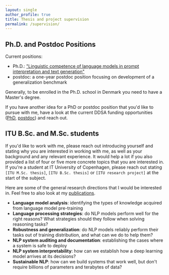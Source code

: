 ```yaml
---
layout: single
author_profile: true
title: Thesis and project supervision
permalink: /supervision/
---
```


## Ph.D. and Postdoc Positions

Current positions: 

- Ph.D.: ["Linguistic competence of language models in prompt interpretation and text generation"](https://candidate.hr-manager.net/ApplicationInit.aspx?cid=119&ProjectId=181678&DepartmentId=3439&MediaId=5) 
- postdoc: a one-year postdoc position focusing on development of a generalization benchmark  

Generally, to be enrolled in the Ph.D. school in Denmark you need to have a Master's degree.

If you have another idea for a PhD or postdoc position that you'd like to pursue with me, have a look at the current DDSA funding opportunities ([PhD](https://ddsa.dk/phdfellowshipprogramme/), [postdoc](https://ddsa.dk/postdocfellowshipprogramme/)) and reach out.

## ITU B.Sc. and M.Sc. students

If you'd like to work with me, please reach out introducing yourself and stating why you are interested in working with me, as well as your background and any relevant experience. It would help a lot if you also provided a list of four or five more concrete topics that you are interested in. If you're a student at IT University of Copenhagen, please reach out stating `[ITU M.Sc. thesis]`, `[ITU B.Sc. thesis]` or `[ITU research project]` at the start of the subject.

Here are some of the general research directions that I would be interested in. Feel free to also look at my [publications](/publications).  

- **Language model analysis**: identifying the types of knowledge acquired from language model pre-training
- **Language processing strategies**: do NLP models perform well for the right reasons? What strategies should they follow when solving reasoning tasks?
- **Robustness and generalization**: do NLP models reliably perform their tasks out of training distribution, and what can we do to help them?
- **NLP system auditing and documentation**: establishing the cases where a system is safe to deploy
- **NLP system interpretability**: how can we establish how a deep learning model arrives at its decisions?
- **Sustainable NLP**: how can we build systems that work well, but don't require billions of parameters and terabytes of data? 